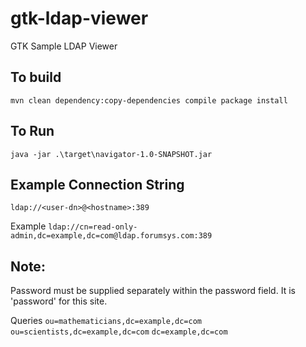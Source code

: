 # gtk-ldap-viewer

GTK Sample LDAP Viewer 

## To build  

`mvn clean dependency:copy-dependencies compile package install`

## To Run 
`java -jar .\target\navigator-1.0-SNAPSHOT.jar`

## Example Connection String

`ldap://<user-dn>@<hostname>:389`

Example
`ldap://cn=read-only-admin,dc=example,dc=com@ldap.forumsys.com:389`

## Note:
Password must be supplied separately within the password field.
It is 'password' for this site.

Queries
`ou=mathematicians,dc=example,dc=com`
`ou=scientists,dc=example,dc=com`
`dc=example,dc=com`
